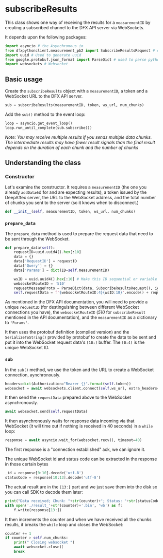 # subscribeResults

This class shows one way of receiving the results for a `measurementID` by
creating a subscribed channel to the DFX API server via WebSockets.

It depends upon the following packages:

```python
import asyncio # the Asynchronous io
from dfxpythonclient.measurement_pb2 import SubscribeResultsRequest # compiled version of the protobuf request to subscribe to the results
import uuid # Used to generate uuid
from google.protobuf.json_format import ParseDict # used to parse python dictionary to protobuf
import websockets # Websocket
```

## Basic usage

Create the `subscribeResults` object with a `measurementID`, a token and a
WebSocket URL to the DFX API server.

```python
sub = subscribeResults(measurementID, token, ws_url, num_chunks)
```

Add the `sub()` method to the event loop:

```python
loop = asyncio.get_event_loop()
loop.run_until_complete(sub.subscribe())
```

*Note: You may receive multiple results if you sends multiple data chunks.
The intermediate results may have fewer result signals than the final result
depends on the duration of each chunk and the number of chunks*

## Understanding the class

### Constructor

Let's examine the constructor. It requires a `measurementID` (the one you
already `addData`ed for and are expecting results), a token issued by the
DeepAffex server, the URL to the WebSocket address, and the total number of
chunks you sent to the server (so it knows when to disconnect.)

```python
def __init__(self, measurementID, token, ws_url, num_chunks)
```

### `prepare_data`

The `prepare_data` method is used to prepare the request data that need to
be sent through the WebSocket.

```python
def prepare_data(self):
    requestID=uuid.uuid4().hex[:10]
    data = {}
    data['RequestID'] = requestID
    data['Query'] = {}
    data['Params'] = dict(ID=self.measurementID)

    wsID = uuid.uuid4().hex[:10] # Make this ID sequential or variable
    websocketRouteID = '510'
    requestMessageProto = ParseDict(data, SubscribeResultsRequest(), ignore_unknown_fields=True)
    self.requestData = f'{websocketRouteID:4}{wsID:10}'.encode() + requestMessageProto.SerializeToString()
```

As mentioned in the DFX API documentation, you will need to provide a unique
`requestID` (for destinguishing between different WebSocket connections you
have), the `websocketRouteID` (*510* for `subscribeResult` mentioned in the API
documentation), and the `measurementID` as a dictionary to `'Params'`.

It then uses the protobuf definition (compiled version) and the `SerializeToString()`
provided by protobuf to create the data to be sent and put it into the WebSocket
request data's `[10:]` buffer. The `[0:4]` is the unique WebSocket ID.

### `sub`

In the `sub()` method, we use the token and the URL to create a WebSocket
connection, aynchronously.

```python
headers=dict(Authorization="Bearer {}".format(self.token))
websocket = await websockets.client.connect(self.ws_url, extra_headers=headers)
```
It then send the `requestData` prepared above to the WebSocket asynchronously.

```python
await websocket.send(self.requestData)
```

It then asynchronously waits for response data incoming via that WebSocket (it
will time out if nothing is received in 40 seconds) in a `while` loop:

```python
response = await asyncio.wait_for(websocket.recv(), timeout=40)
```

The first response is a "connection established" ack, we can ignore it.

The unique WebSocket id and status code can be extracted in the response in
those certain bytes

```python
_id = response[0:10].decode('utf-8')
statusCode = response[10:13].decode('utf-8')
```

The actual result are in the `[13:]` part and we just save them into the disk
so you can call SDK to decode them later:

```python
print("Data received; Chunk: "+str(counter)+"; Status: "+str(statusCode))
with open('./result_'+str(counter)+'.bin', 'wb') as f:
    f.write(response[13:])
```

It then increments the counter and when we have received all the chunks results,
it breaks the `while` loop and closes the WebSocket:

```python
counter += 1
if counter > self.num_chunks:
    print(" Closing websocket ")
    await websocket.close()
    break
```
